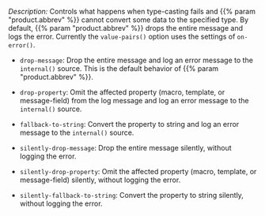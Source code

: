 ---
---
<!-- DISCLAIMER: This file is based on the syslog-ng Open Source Edition documentation https://github.com/balabit/syslog-ng-ose-guides/commit/2f4a52ee61d1ea9ad27cb4f3168b95408fddfdf2 and is used under the terms of The syslog-ng Open Source Edition Documentation License. The file has been modified by Axoflow. -->
*Description:* Controls what happens when type-casting fails and {{% param "product.abbrev" %}} cannot convert some data to the specified type. By default, {{% param "product.abbrev" %}} drops the entire message and logs the error. Currently the `value-pairs()` option uses the settings of `on-error()`.

  - `drop-message`: Drop the entire message and log an error message to the `internal()` source. This is the default behavior of {{% param "product.abbrev" %}}.

  - `drop-property`: Omit the affected property (macro, template, or message-field) from the log message and log an error message to the `internal()` source.

  - `fallback-to-string`: Convert the property to string and log an error message to the `internal()` source.

  - `silently-drop-message`: Drop the entire message silently, without logging the error.

  - `silently-drop-property`: Omit the affected property (macro, template, or message-field) silently, without logging the error.

  - `silently-fallback-to-string`: Convert the property to string silently, without logging the error.
